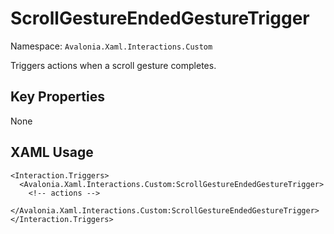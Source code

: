 # ScrollGestureEndedGestureTrigger

Namespace: `Avalonia.Xaml.Interactions.Custom`

Triggers actions when a scroll gesture completes.



## Key Properties
None

## XAML Usage
```xaml
<Interaction.Triggers>
  <Avalonia.Xaml.Interactions.Custom:ScrollGestureEndedGestureTrigger>
    <!-- actions -->
  </Avalonia.Xaml.Interactions.Custom:ScrollGestureEndedGestureTrigger>
</Interaction.Triggers>
```
